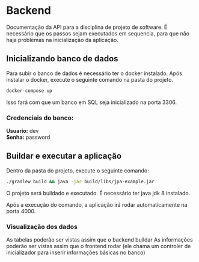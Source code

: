 # Backend
Documentação da API para a disciplina de projeto de software. É necessário que os passos sejam executados em sequencia, para que não haja problemas na inicialização da aplicação. 

## Inicializando banco de dados
Para subir o banco de dados é necessário ter o docker instalado. Após instalar o docker, execute o seguinte comando na pasta do projeto. 

```sh
docker-compose up 
```

Isso fará com que um banco em SQL seja inicializado na porta 3306.

### Credenciais do banco:

**Usuario:** dev  
**Senha:** password

## Buildar e executar a aplicação
Dentro da pasta do projeto, execute o seguinte comando: 

```sh
./gradlew build && java -jar build/libs/jpa-example.jar
```
O projeto será buildado e executado. É necessário ter java jdk 8 instalado. 

Após a execução do comando, a aplicação irá rodar automaticamente na porta 4000.



### Visualização dos dados
As tabelas poderão ser vistas assim que o backend buildar
As informações poderão ser vistas assim que o frontend rodar (ele chama um controler de inicializador para inserir informações básicas no banco)
